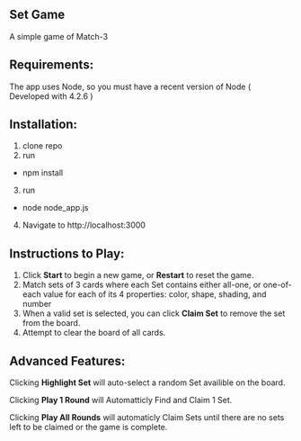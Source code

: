 Set Game
--------

A simple game of Match-3

Requirements:
-------------
The app uses Node, so you must have a recent version of Node ( Developed with 4.2.6 )

Installation:
-------------
1. clone repo
2. run
  * npm install
3. run
  * node node_app.js
4. Navigate to http://localhost:3000


Instructions to Play:
---------------------

1. Click **Start** to begin a new game, or **Restart** to reset the game.
2. Match sets of 3 cards where each Set contains either all-one, or one-of-each value for each of its 4 properties: color, shape, shading, and number
3. When a valid set is selected, you can click **Claim Set** to remove the set from the board.
4. Attempt to clear the board of all cards.

Advanced Features:
------------------

Clicking **Highlight Set** will auto-select a random Set availible on the board.

Clicking **Play 1 Round** will Automatticly Find and Claim 1 Set.

Clicking **Play All Rounds** will automaticly Claim Sets until there are no sets left to be claimed or the game is complete.
